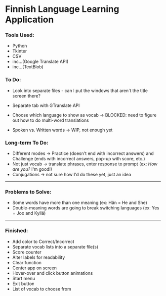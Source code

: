# Finnish Language Learning Application

### Tools Used:
- Python
- Tkinter
- CSV
- inc...(Google Translate API)
- inc...(TextBlob)

### To Do:
- Look into separate files - can I put the windows that aren't the title screen there? 
- Separate tab with GTranslate API 

- Choose which language to show as vocab -> BLOCKED: need to figure out how to do multi-word translations
- Spoken vs. Written words -> WIP, not enough yet


### Long-term To Do:
- Different modes -> Practice (doesn't end with incorrect answers) and Challenge (ends with incorrect answers, pop-up with score, etc.)
- Not just vocab -> translate phrases, enter response to prompt (ex: *How are you?* I'm good!)
- Conjugations -> not sure how I'd do these yet, just an idea


------
### Problems to Solve:
- Some words have more than one meaning (ex: Hän = He and She)
- Double-meaning words are going to break switching languages (ex: Yes = Joo and Kyllä)


------
### Finished:
- Add color to Correct/Incorrect
- Separate vocab lists into a separate file(s)
- Score counter
- Alter labels for readability
- Clear function
- Center app on screen
- Hover-over and click button animations
- Start menu
- Exit button
- List of vocab to choose from